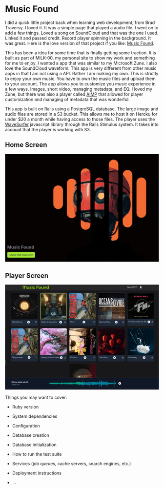 # Music Found

I did a quick little project back when learning web development, from Brad Traversy. I loved it. It was a simple page that played a audio file. I went on to add a few things. Loved a song on SoundCloud and that was the one I used. Linked it and passed credit. Record player spinning in the background. It was great. Here is the love version of that project if you like: [Music Found](https://cocky-cori-7cae1e.netlify.app/).

This has been a idea for some time that is finally getting some traction. It is built as part of MILK-00, my personal site to show my work and something for me to enjoy. I wanted a app that was similar to my Microsoft Zune. I also love the SoundCloud waveform. This app is very different from other music apps in that I am not using a API. Rather I am making my own. This is strictly to enjoy your own music. You have to own the music files and upload them to your account. The app allows you to customize you music experience in a few ways. Images, short video, managing metadata, and EQ. I loved my Zune, but there was also a player called [AIMP](https://www.aimp.ru/) that allowed for player customization and managing of metadata that was wonderful.

This app is built on Rails using a PostgreSQL database. The large image and audio files are stored in a S3 bucket. This allows me to host it on Heroku for under $20 a month while having access to those files. The player uses the [WaveSurfer](https://wavesurfer.xyz/examples/?basic.js) javascript library through the Rails Stimulus system. It takes into account that the player is working with S3.

## Home Screen
![app index](./public/Screenshot%20from%202025-04-25%2016-23-40.png)

## Player Screen
![Player](./public/Screenshot%20from%202025-05-01%2011-53-09.png)

Things you may want to cover:

* Ruby version

* System dependencies

* Configuration

* Database creation

* Database initialization

* How to run the test suite

* Services (job queues, cache servers, search engines, etc.)

* Deployment instructions

* ...
